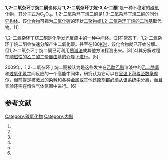 **1,2-二氧杂环丁烷二酮**也称为“**1,2-二氧杂环丁烷-3,4-二酮**”是一种不稳定的[碳氧化物](../Page/碳氧化物.md "wikilink")，其[分子式为C](https://zh.wikipedia.org/wiki/分子式 "wikilink")<sub>2</sub>O<sub>4</sub>。1,2-二氧杂环丁烷二酮是[1,3-二氧杂环丁烷二酮](../Page/1,3-二氧杂环丁烷二酮.md "wikilink")的[同分异构体](https://zh.wikipedia.org/wiki/同分异构体 "wikilink")。该[化合物](../Page/化合物.md "wikilink")可视为[二氧化碳](../Page/二氧化碳.md "wikilink")的环状[二聚物或](https://zh.wikipedia.org/wiki/二聚物 "wikilink")[1,2-二氧杂环丁烷的二](https://zh.wikipedia.org/wiki/1,2-二氧杂环丁烷 "wikilink")[羰基](../Page/羰基.md "wikilink")取代物。\[1\]

1,2-二氧杂环丁烷二酮是[化学发光](../Page/化学发光.md "wikilink")[反应中的一种](../Page/化学反应.md "wikilink")[中间体](https://zh.wikipedia.org/wiki/中间体 "wikilink")。\[2\]在常态下，1,2-二氧杂环丁烷二酮会快速分解产生二氧化碳。甚至在180[K时](https://zh.wikipedia.org/wiki/开氏度 "wikilink")，该化合物就已开始分解。但1,2-二氧杂环丁烷二酮已可利用[质谱法](../Page/质谱法.md "wikilink")或其他方法探测出来。\[3\]\[4\]其分解过程在[顺磁性的](https://zh.wikipedia.org/wiki/顺磁性 "wikilink")[乙二酸](https://zh.wikipedia.org/wiki/乙二酸 "wikilink")[二价自由基的介导下进行](https://zh.wikipedia.org/wiki/二价自由基 "wikilink")。\[5\]

2009年，1,2-二氧杂环丁烷二酮被认为是这些发生在[乙酸乙酯](../Page/乙酸乙酯.md "wikilink")溶液中的[乙二酰氯](../Page/乙二酰氯.md "wikilink")和[过氧化氢](../Page/过氧化氢.md "wikilink")之间反应的一个高能中间体，研究认为它可以在[室温下积累至数](https://zh.wikipedia.org/wiki/室温 "wikilink")[毫](https://zh.wikipedia.org/wiki/毫 "wikilink")[摩尔](https://zh.wikipedia.org/wiki/摩尔 "wikilink")，但前提是被[激发的](../Page/激发态.md "wikilink")[染料](../Page/染料.md "wikilink")和各种[金属](../Page/金属.md "wikilink")或其他[还原剂都必须从该系统中分离](https://zh.wikipedia.org/wiki/还原剂 "wikilink")，而且实验还需在惰性气体氛围中进行。\[6\]

## 参考文献

[Category:碳氧化物](https://zh.wikipedia.org/wiki/Category:碳氧化物 "wikilink") [Category:内酯](https://zh.wikipedia.org/wiki/Category:内酯 "wikilink")

1.
2.
3.
4.
5.
6.